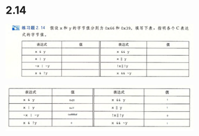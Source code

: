# 2.14

![image-20250316123828295](image-20250316123828295.png)

![image-20250316124437958](image-20250316124437958.png)